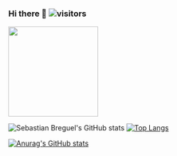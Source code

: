 ### Hi there 👋 ![visitors](https://visitor-baadge.glitch.me/badge?${your.username}.${your.repo.id}=page_id)
<img height="180em" src="https://github-readme-stats.vercel.app/api?username=sebastianbreguel&count_private=true&show_icons=true&hide_border=true&&count_private=true&include_all_commits=true" />

![Sebastian Breguel's GitHub stats](https://github-readme-stats.vercel.app/api?username=sebastianbreguel&count_private=true&show_icons=true&theme=tokyonight)
[![Top Langs](https://github-readme-stats.vercel.app/api/top-langs/?username=sebastianbreguel&count_private=true&show_icons=true&langs_count=8&layout=compact&custom_title=Top%20Langs&theme=tokyonight)](https://github.com/anuraghazra/github-readme-stats)


[![Anurag's GitHub stats](https://github-readme-stats.vercel.app/api?username=sebastianbreguel)](https://github.com/anuraghazra/github-readme-stats)

<!--



**sebastianbreguel/sebastianbreguel** is a ✨ _special_ ✨ repository because its `README.md` (this file) appears on your GitHub profile.

Here are some ideas to get you started:

- 🔭 I’m currently working on ...
- 🌱 I’m currently learning ...
- 👯 I’m looking to collaborate on ...
- 🤔 I’m looking for help with ...
- 💬 Ask me about ...
- 📫 How to reach me: ...
- 😄 Pronouns: ...
- ⚡ Fun fact: ...
-->
